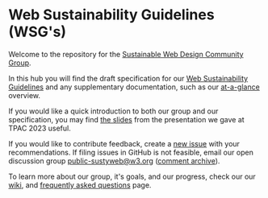 # Web Sustainability Guidelines (WSG's)

Welcome to the repository for the [Sustainable Web Design Community Group](https://www.w3.org/community/sustyweb/).

In this hub you will find the draft specification for our [Web Sustainability Guidelines](https://w3c.github.io/sustyweb/) and any supplementary documentation, such as our [at-a-glance](https://w3c.github.io/sustyweb/glance.html) overview.

If you would like a quick introduction to both our group and our specification, you may find [the slides](https://w3c.github.io/sustyweb/TPAC_Slides.pdf) from the presentation we gave at TPAC 2023 useful.

<!-- , please check the issue hasn't already been addressed within our [errata](https://w3c.github.io/sustyweb/errata.html) document. Otherwise -->

If you would like to contribute feedback, create a [new issue](https://github.com/w3c/sustyweb/issues) with your recommendations. If filing issues in GitHub is not feasible, email our open discussion group [public-sustyweb@w3.org](public-sustyweb@w3.org) ([comment archive](https://lists.w3.org/Archives/Public/public-sustyweb/)).

To learn more about our group, it's goals, and our progress, check our our [wiki](https://www.w3.org/community/sustyweb/wiki/Main_Page), and [frequently asked questions](https://www.w3.org/community/sustyweb/wiki/Frequently_Asked_Questions) page.
